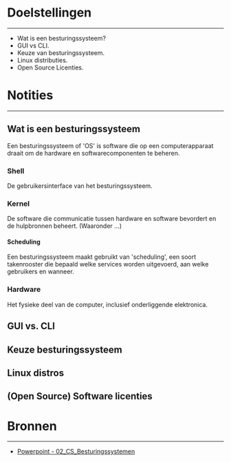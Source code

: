 # Doelstellingen
---
- Wat is een besturingssysteem?
- GUI vs CLI.
- Keuze van besturingssysteem.
- Linux distributies.​
- Open Source Licenties.


# Notities
--- 
## Wat is een besturingssysteem
Een besturingssysteem of 'OS' is software die op een computerapparaat draait om de hardware en softwarecomponenten te beheren.

### Shell
De gebruikersinterface van het besturingssysteem.

### Kernel
De software die communicatie tussen hardware en software bevordert en de hulpbronnen beheert. (Waaronder ...)

#### Scheduling
Een besturingssysteem maakt gebruikt van 'scheduling', een soort takenrooster die bepaald welke services worden uitgevoerd, aan welke gebruikers en wanneer.

### Hardware
Het fysieke deel van de computer, inclusief onderliggende elektronica.

## GUI vs. CLI

## Keuze besturingssysteem

## Linux distros

## (Open Source) Software licenties


# Bronnen
---
- [Powerpoint - 02_CS_Besturingssystemen](https://chamilo.hogent.be/index.php?application=Chamilo%5CApplication%5CWeblcms&go=CourseViewer&course=59249&tool=LearningPath&tool_action=ComplexDisplay&publication=2396043&preview_content_object_id=4830731&learning_path_action=Viewer&child_id=438433)